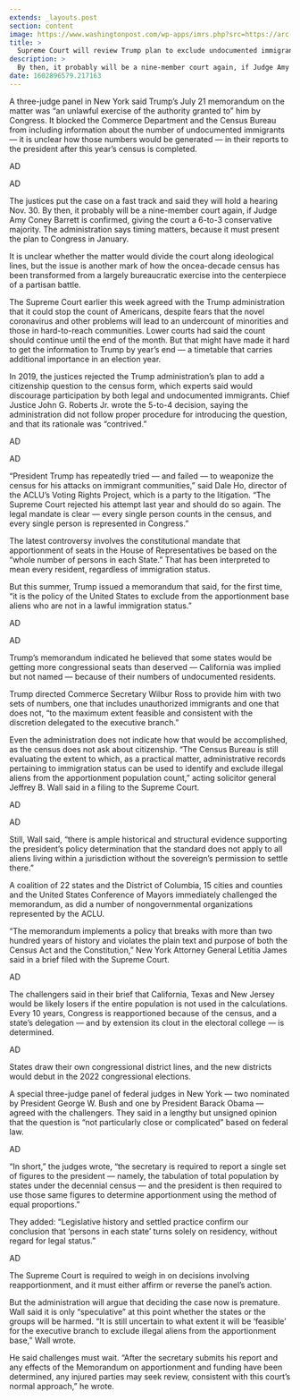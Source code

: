 ```yaml
--- 
extends: _layouts.post 
section: content 
image: https://www.washingtonpost.com/wp-apps/imrs.php?src=https://arc-anglerfish-washpost-prod-washpost.s3.amazonaws.com/public/HF7F3RQQAQI6XADUB2KDVEN7BA.jpg&w=1440 
title: > 
  Supreme Court will review Trump plan to exclude undocumented immigrants from calculations for congressional seats 
description: > 
  By then, it probably will be a nine-member court again, if Judge Amy Coney Barrett is confirmed, giving the court a 6-to-3 conservative majority.The Supreme Court earlier this week agreed with the Trump administration that it could stop the count of Americans, despite fears that the novel coronavirus and other problems will lead to an undercount of minorities and those in hard-to-reach communities.“The Supreme Court rejected his attempt last year and should do so again.Wall said in a filing to the Supreme Court.“It is still uncertain to what extent it will be ‘feasible’ for the executive branch to exclude illegal aliens from the apportionment base,” Wall wrote. 
date: 1602896579.217163 
--- 
```

A three-judge panel in New York said Trump’s July 21 memorandum on the matter was “an unlawful exercise of the authority granted to” him by Congress. It blocked the Commerce Department and the Census Bureau from including information about the number of undocumented immigrants — it is unclear how those numbers would be generated — in their reports to the president after this year’s census is completed.

AD

AD

The justices put the case on a fast track and said they will hold a hearing Nov. 30. By then, it probably will be a nine-member court again, if Judge Amy Coney Barrett is confirmed, giving the court a 6-to-3 conservative majority. The administration says timing matters, because it must present the plan to Congress in January.

It is unclear whether the matter would divide the court along ideological lines, but the issue is another mark of how the once­a-decade census has been transformed from a largely bureaucratic exercise into the centerpiece of a partisan battle.

The Supreme Court earlier this week agreed with the Trump administration that it could stop the count of Americans, despite fears that the novel coronavirus and other problems will lead to an undercount of minorities and those in hard-to-reach communities. Lower courts had said the count should continue until the end of the month. But that might have made it hard to get the information to Trump by year’s end — a timetable that carries additional importance in an election year.

In 2019, the justices rejected the Trump administration’s plan to add a citizenship question to the census form, which experts said would discourage participation by both legal and undocumented immigrants. Chief Justice John G. Roberts Jr. wrote the 5-to-4 decision, saying the administration did not follow proper procedure for introducing the question, and that its rationale was “contrived.”

AD

AD

“President Trump has repeatedly tried — and failed — to weaponize the census for his attacks on immigrant communities,” said Dale Ho, director of the ACLU’s Voting Rights Project, which is a party to the litigation. “The Supreme Court rejected his attempt last year and should do so again. The legal mandate is clear — every single person counts in the census, and every single person is represented in Congress.”

The latest controversy involves the constitutional mandate that apportionment of seats in the House of Representatives be based on the “whole number of persons in each State.” That has been interpreted to mean every resident, regardless of immigration status.

But this summer, Trump issued a memorandum that said, for the first time, “it is the policy of the United States to exclude from the apportionment base aliens who are not in a lawful immigration status.”

AD

AD

Trump’s memorandum indicated he believed that some states would be getting more congressional seats than deserved — California was implied but not named — because of their numbers of undocumented residents.

Trump directed Commerce Secretary Wilbur Ross to provide him with two sets of numbers, one that includes unauthorized immigrants and one that does not, “to the maximum extent feasible and consistent with the discretion delegated to the executive branch.”

Even the administration does not indicate how that would be accomplished, as the census does not ask about citizenship. “The Census Bureau is still evaluating the extent to which, as a practical matter, administrative records pertaining to immigration status can be used to identify and exclude illegal aliens from the apportionment population count,” acting solicitor general Jeffrey B. Wall said in a filing to the Supreme Court.

AD

AD

Still, Wall said, “there is ample historical and structural evidence supporting the president’s policy determination that the standard does not apply to all aliens living within a jurisdiction without the sovereign’s permission to settle there.”

A coalition of 22 states and the District of Columbia, 15 cities and counties and the United States Conference of Mayors immediately challenged the memorandum, as did a number of nongovernmental organizations represented by the ACLU.

“The memorandum implements a policy that breaks with more than two hundred years of history and violates the plain text and purpose of both the Census Act and the Constitution,” New York Attorney General Letitia James said in a brief filed with the Supreme Court.

AD

The challengers said in their brief that California, Texas and New Jersey would be likely losers if the entire population is not used in the calculations. Every 10 years, Congress is reapportioned because of the census, and a state’s delegation — and by extension its clout in the electoral college — is determined.

AD

States draw their own congressional district lines, and the new districts would debut in the 2022 congressional elections.

A special three-judge panel of federal judges in New York — two nominated by President George W. Bush and one by President Barack Obama — agreed with the challengers. They said in a lengthy but unsigned opinion that the question is “not particularly close or complicated” based on federal law.

AD

“In short,” the judges wrote, “the secretary is required to report a single set of figures to the president — namely, the tabulation of total population by states under the decennial census — and the president is then required to use those same figures to determine apportionment using the method of equal proportions.”

They added: “Legislative history and settled practice confirm our conclusion that ‘persons in each state’ turns solely on residency, without regard for legal status.”

AD

The Supreme Court is required to weigh in on decisions involving reapportionment, and it must either affirm or reverse the panel’s action.

But the administration will argue that deciding the case now is premature. Wall said it is only “speculative” at this point whether the states or the groups will be harmed. “It is still uncertain to what extent it will be ‘feasible’ for the executive branch to exclude illegal aliens from the apportionment base,” Wall wrote.

He said challenges must wait. “After the secretary submits his report and any effects of the Memorandum on apportionment and funding have been determined, any injured parties may seek review, consistent with this court’s normal approach,” he wrote.